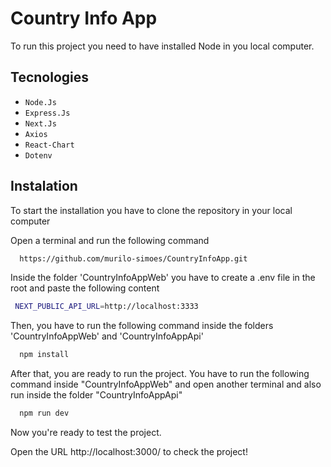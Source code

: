 # Country Info App

To run this project you need to have installed Node in you local computer.

## Tecnologies

  - `Node.Js`
  - `Express.Js`
  - `Next.Js`
  - `Axios`
  - `React-Chart`
  - `Dotenv`

## Instalation

To start the installation you have to clone the repository in your local computer

Open a terminal and run the following command

```bash
  https://github.com/murilo-simoes/CountryInfoApp.git
```

Inside the folder 'CountryInfoAppWeb' you have to create a .env file in the root and paste the following content

```bash
 NEXT_PUBLIC_API_URL=http://localhost:3333
```

Then, you have to run the following command inside the folders 'CountryInfoAppWeb' and 'CountryInfoAppApi'

```bash
  npm install
```

After that, you are ready to run the project. 
You have to run the following command inside "CountryInfoAppWeb" and open another terminal and also run inside the folder "CountryInfoAppApi"

```bash
  npm run dev
```

Now you're ready to test the project.

Open the URL http://localhost:3000/ to check the project!
